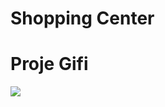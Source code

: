 <h1>Shopping Center</h1>

<h1>Proje Gifi</h1>

<img src="./images/shopping-cart-Profil-1-Microsoft_-Edge-2023-11-30-23-02-08.gif"/>